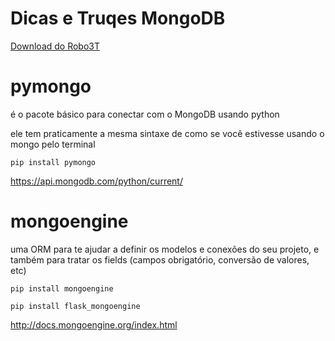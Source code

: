 # Dicas e Truqes MongoDB

[Download do Robo3T](https://robomongo.org/download)

# pymongo

é o pacote básico para conectar com o MongoDB usando python

ele tem praticamente a mesma sintaxe de como se você estivesse usando o mongo pelo terminal

`pip install pymongo`

https://api.mongodb.com/python/current/


# mongoengine

uma ORM para te ajudar a definir os modelos e conexões do seu projeto, e também para tratar os fields (campos obrigatório, conversão de valores, etc)


`pip install mongoengine`

`pip install flask_mongoengine`

http://docs.mongoengine.org/index.html